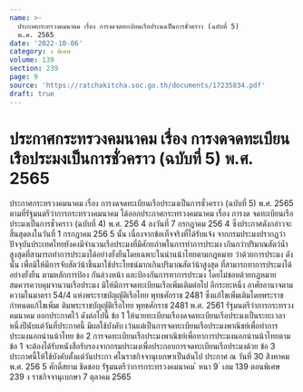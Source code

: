```yaml
---
name: >-
  ประกาศกระทรวงคมนาคม เรื่อง การงดจดทะเบียนเรือประมงเป็นการชั่วคราว (ฉบับที่ 5)
  พ.ศ. 2565
date: '2022-10-06'
category: ง พิเศษ
volume: 139
section: 239
page: 9
source: 'https://ratchakitcha.soc.go.th/documents/17235834.pdf'
draft: true
---
```


# ประกาศกระทรวงคมนาคม เรื่อง การงดจดทะเบียนเรือประมงเป็นการชั่วคราว (ฉบับที่ 5) พ.ศ. 2565

ประกาศกระทรวงคมนาคม เรื่อง การงดจดทะเบียนเรือประมงเป็นการชั่วคราว (ฉบับที่ 5) พ.ศ. 2565 ตามที่รัฐมนตรีว่าการกระทรวงคมนาคม ได้ออกประกาศกระทรวงคมนาคม เรื่อง การงด จดทะเบียนเรือประมงเป็นการชั่วคราว (ฉบับที่ 4) พ.ศ. 256 4 ลงวันที่ 7 กรกฎาคม 256 4 ซึ่งประกาศดังกล่าวจะสิ้นสุดลงในวันที่ 1 กรกฎาคม 256 5 นั้น เนื่องจากข้อเท็จจริงที่ได้รับแจ้ง จากกรมประมงปรากฏว่า ปัจจุบันประเทศไทยยังคงมีจำนวนเรือประมงที่มีศักยภำพในการทำการประมง เกินกว่าปริมาณสัตว์น้ำสูงสุดที่สามารถทำการประมงได้อย่างยั่งยืนโดยเฉพาะในน่านน้าไทยตามกฎหมาย ว่าด้วยการประมง ดังนั้น เพื่อมิให้มีการจับสัตว์น้าขึ้นมาใช้ประโยชน์มากเกินปริมาณสัตว์น้าสูงสุด ที่สามารถทาการประมงได้อย่างยั่งยืน ตามหลักการป้อง กันล่วงหน้า และป้องกันการทาการประมง โดยไม่ชอบด้วยกฎหมาย สมควรควบคุมจานวนเรือประมง มิให้มีการจดทะเบียนเรือเพิ่มเติมต่อไป อีกระยะหนึ่ง อาศัยอานาจตามความในมาตรา 54/4 แห่งพระราชบัญญัติเรือไทย พุทธศักราช 2481 ซึ่งแก้ไขเพิ่มเติมโดยพระราชกำหนดแก้ไขเพิ่มเ ติมพระราชบัญญัติเรือไทย พุทธศักราช 2481 พ.ศ. 2561 รัฐมนตรีว่าการกระทรวงคมนาคม ออกประกาศไว้ ดังต่อไปนี้ ข้อ 1 ให้นายทะเบียนเรืองดจดทะเบียนเรือประมงเป็นระยะเวลาหนึ่งปีนับแต่วันที่ประกาศนี้ มีผลใช้บังคับ เว้นแต่เป็นการจดทะเบียนเรือประมงพาณิชย์เพื่อทำการประมงนอกน่านน้าไทย ข้อ 2 การจดทะเบียนเรือประมงพาณิชย์เพื่อทาการประมงนอกน่านน้าไทยตามข้อ 1 จะต้องได้รับหนังสือรับรองจากกรมประมงเพื่อประกอบการจดทะเบียนเรือประมงด้วย ข้อ 3 ประกาศนี้ให้ใช้บังคับตั้งแต่วันประกา ศในราชกิจจานุเบกษาเป็นต้นไป ประกาศ ณ วันที่ 30 สิงหาคม พ.ศ. 256 5 ศักดิ์สยาม ชิดชอบ รัฐมนตรีว่าการกระทรวงคมนาคม ้ หนา 9 ่ เลม 139 ตอนพิเศษ 239 ง ราชกิจจานุเบกษา 7 ตุลาคม 2565
